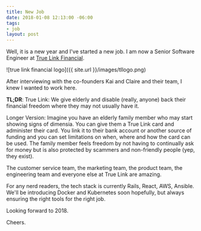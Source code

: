 ```yaml
---
title: New Job
date: 2018-01-08 12:13:00 -06:00
tags:
- job
layout: post
---
```


Well, it is a new year and I've started a new job.  I am now a Senior Software Engineer at [True Link Financial](https://truelinkfinancial.com).

![true link financial logo]({{ site.url }}/images/tllogo.png)

After interviewing with the co-founders Kai and Claire and their team, I knew I wanted to work here.

**TL;DR**: True Link:  We give elderly and disable (really, anyone) back their financial freedom where they may not usually have it.

Longer Version:  Imagine you have an elderly family member who may start showing signs of dimensia.  You can give them a True Link card and administer their card.  You link it to their bank account or another source of funding and you can set limitations on when, where and how the card can be used.  The family member feels freedom by not having to continually ask for money but is also protected by scammers and non-friendly people (yep, they exist).

The customer service team, the marketing team, the product team, the engineering team and everyone else at True Link are amazing.

For any nerd readers, the tech stack is currently Rails, React, AWS, Ansible.  We'll be introducing Docker and Kubernetes soon hopefully, but always ensuring the right tools for the right job.

Looking forward to 2018.

Cheers.

